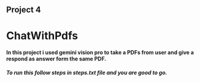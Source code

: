 ## Project 4

# ChatWithPdfs

#### In this project i used gemini vision pro to take a PDFs from user and give a respond as answer form the same PDF.

##### To run this follow steps in steps.txt file and you are good to go.


